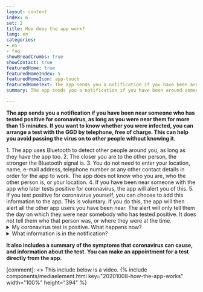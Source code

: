 ```yaml
---
layout: content
index: 6
set: 2
title: How does the app work?
lang: en
categories:
- en
- faq
showBreadCrumbs: true
showContact: true
featuredHome: true
featuredHomeIndex: 5
featuredHomeIcon: app-touch
featuredHomeText: The app sends you a notification if you have been around someone who later tests positive for coronavirus, and you were near them for more than 15 minutes.
summary: The app sends you a notification if you have been around someone who later tests positive for coronavirus, and you were near them for more than 15 minutes.

---
```


**The app sends you a notification if you have been near someone who has tested positive for coronavirus, as long as you were near them for more than 15 minutes. If you want to know whether you were infected, you can arrange a test with the GGD by telephone, free of charge. This can help you avoid passing the virus on to other people without knowing it.** 

<div class="md-timeline" markdown="1">
   1. The app uses Bluetooth to detect other people around you, as long as they have the app too.
   2. The closer you are to the other person, the stronger the Bluetooth signal is.
   3. You do not need to enter your location, name, e-mail address, telephone number or any other contact details in order for the app to work. The app does not know who you are, who the other person is, or your location.
   4. If you have been near someone with the app who later tests positive for coronavirus, the app will alert you of this.
   5. If you test positive for coronavirus yourself, you can choose to add this information to the app. This is voluntary. If you do this, the app will then alert all the other app users you have been near. The alert will only tell them the day on which they were near somebody who has tested positive. It does not tell them who that person was, or where they were at the time.
</div>

<details>
   <summary>My coronavirus test is positive. What happens now?</summary>
   <div markdown="1">
You can add this information to the app,together with the GGD. If an employee of the GGD calls you with the test result, they will ask you if want to warn other people via the app. If you choose this option the receiver can’t see who you are or on which location you were near each other. You can decide whether these notifications are sent. This is not compulsory, and it is not automatic.
</div>
</details>

<details>
<summary>What information is in the notification?</summary>
<div markdown="1">

The notification will say how many days ago you were around somebody who has tested positive for coronavirus. The notification does not say who that person was, and it does not say where or exactly when you were near them.

**The notification also includes advice on what to do next**

-   	If you have no symptoms: arrange a coronavirus test and stay at home until you get the result
-   	If you have mild symptoms of coronavirus: arrange a coronavirus test and stay at home until you get the resul
-   	If you have serious symptoms, or you are in a higher-risk group: call your doctor. 

</div>
</details>

**It also includes a summary of the symptoms that coronavirus can cause, and information about the test. You can make an appointment for a test directly from the app.**

[comment]: <> This include below is a video.
{% include components/mediaelement.html key="20201008-how-the-app-works" width="100%" height="394" %}
